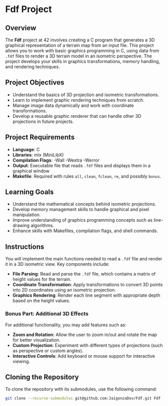 # Fdf Project

## Overview
The **Fdf** project at 42 involves creating a C program that generates a 3D graphical representation of a terrain map from an input file. This project allows you to work with basic graphics programming in C, using data from `.fdf` files to render a 3D terrain model in an isometric perspective. The project develops your skills in graphics transformations, memory handling, and rendering techniques.

## Project Objectives
- Understand the basics of 3D projection and isometric transformations.
- Learn to implement graphic rendering techniques from scratch.
- Manage image data dynamically and work with coordinate transformations.
- Develop a reusable graphic renderer that can handle other 3D projections in future projects.

## Project Requirements
- **Language**: C
- **Libraries**: mlx (MiniLibX)
- **Compilation Flags**: -Wall -Wextra -Werror
- **Output**: Executable file that reads `.fdf` files and displays them in a graphical window
- **Makefile**: Required with rules `all`, `clean`, `fclean`, `re`, and possibly `bonus`.

## Learning Goals
- Understand the mathematical concepts behind isometric projections.
- Develop memory management skills to handle graphical and pixel manipulation.
- Improve understanding of graphics programming concepts such as line-drawing algorithms.
- Enhance skills with Makefiles, compilation flags, and shell commands.

## Instructions

You will implement the main functions needed to read a `.fdf` file and render it in a 3D isometric view. Key components include:

- **File Parsing**: Read and parse the `.fdf` file, which contains a matrix of height values for the terrain.
- **Coordinate Transformation**: Apply transformations to convert 3D points into 2D coordinates using an isometric projection.
- **Graphics Rendering**: Render each line segment with appropriate depth based on the height values.

### Bonus Part: Additional 3D Effects
For additional functionality, you may add features such as:

- **Zoom and Rotation**: Allow the user to zoom in/out and rotate the map for better visualization.
- **Custom Projection**: Experiment with different types of projections (such as perspective or custom angles).
- **Interactive Controls**: Add keyboard or mouse support for interactive viewing.

## Cloning the Repository
To clone the repository with its submodules, use the following command:

```bash
git clone --recurse-submodules git@github.com:JaigonzaDev/Fdf.git Fdf
